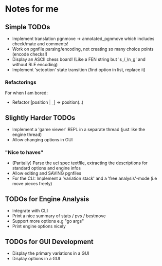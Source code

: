 
# Notes for me

## Simple TODOs

- Implement translation pgnmove -> annotated_pgnmove which includes check/mate and comments!
- Work on pgnfile parsing/encoding, not creating so many choice points (encode checks!)
- Display an ASCII chess board! (Like a FEN string but 's_/_\n_g' and without RLE encoding)
- Implement 'setoption' state transition (find option in list, replace it)

### Refactorings
For when I am bored:

- Refactor [position | _] -> position(..)

## Slightly Harder TODOs

- Implement a 'game viewer' REPL in a separate thread (just like the engine thread)
- Allow changing options in GUI


### "Nice to haves"

- (Paritally) Parse the uci spec textfile, extracting the descriptions for standard options and engine infos
- Allow editing and SAVING pgnfiles 
- For the CLI: Implement a 'variation stack' and a 'free analysis'-mode (i.e move pieces freely)


## TODOs for Engine Analysis

- Integrate with CLI
- Print a nice summary of stats / pvs / bestmove
- Support more options e.g "go args"
- Print engine options nicely

## TODOs for GUI Development

- Display the primary variations in a GUI 
- Display options in a GUI
